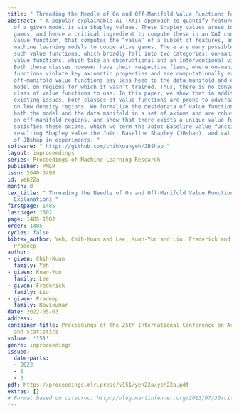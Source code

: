```yaml
---
title: " Threading the Needle of On and Off-Manifold Value Functions for Shapley Explanations "
abstract: " A popular explainable AI (XAI) approach to quantify feature importance
  of a given model is via Shapley values. These Shapley values arose in cooperative
  games, and hence a critical ingredient to compute these in an XAI context is a so-called
  value function, that computes the “value” of a subset of features, and which connects
  machine learning models to cooperative games. There are many possible choices for
  such value functions, which broadly fall into two categories: on-manifold and off-manifold
  value functions, which take an observational and an interventional viewpoint respectively.
  Both these classes however have their respective flaws, where on-manifold value
  functions violate key axiomatic properties and are computationally expensive, while
  off-manifold value functions pay less heed to the data manifold and evaluate the
  model on regions for which it wasn’t trained. Thus, there is no consensus on which
  class of value functions to use. In this paper, we show that in addition to these
  existing issues, both classes of value functions are prone to adversarial manipulations
  on low density regions. We formalize the desiderata of value functions that respect
  both the model and the data manifold in a set of axioms and are robust to perturbation
  on off-manifold regions, and show that there exists a unique value function that
  satisfies these axioms, which we term the Joint Baseline value function, and the
  resulting Shapley value the Joint Baseline Shapley (JBshap), and validate the effectiveness
  of JBshap in experiments. "
software: " https://github.com/chihkuanyeh/JBShap "
layout: inproceedings
series: Proceedings of Machine Learning Research
publisher: PMLR
issn: 2640-3498
id: yeh22a
month: 0
tex_title: " Threading the Needle of On and Off-Manifold Value Functions for Shapley
  Explanations "
firstpage: 1485
lastpage: 1502
page: 1485-1502
order: 1485
cycles: false
bibtex_author: Yeh, Chih-Kuan and Lee, Kuan-Yun and Liu, Frederick and Ravikumar,
  Pradeep
author:
- given: Chih-Kuan
  family: Yeh
- given: Kuan-Yun
  family: Lee
- given: Frederick
  family: Liu
- given: Pradeep
  family: Ravikumar
date: 2022-05-03
address:
container-title: Proceedings of The 25th International Conference on Artificial Intelligence
  and Statistics
volume: '151'
genre: inproceedings
issued:
  date-parts:
  - 2022
  - 5
  - 3
pdf: https://proceedings.mlr.press/v151/yeh22a/yeh22a.pdf
extras: []
# Format based on citeproc: http://blog.martinfenner.org/2013/07/30/citeproc-yaml-for-bibliographies/
---
```

